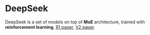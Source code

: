 # DeepSeek
DeepSeek is a set of models on top of **MoE** architecture, trained with **reinforcement learning**, [R1 paper](https://github.com/deepseek-ai/DeepSeek-R1/blob/main/DeepSeek_R1.pdf), [V2 paper](https://arxiv.org/pdf/2405.04434).